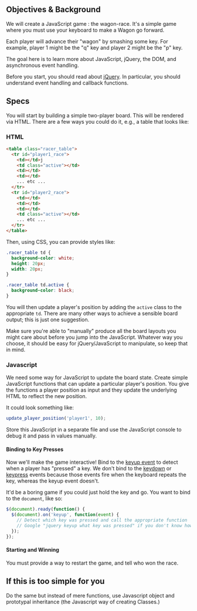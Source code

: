 ## Objectives & Background

We will create a JavaScript game : the wagon-race.
It's a simple game where you must use your keyboard to make a Wagon go forward.

Each player will advance their "wagon" by smashing some key.  For example, player 1 might be the "q" key and player 2 might be the "p" key.

The goal here is to learn more about JavaScript, jQuery, the DOM, and asynchronous event handling.

Before you start, you should read about [jQuery](http://learn.jquery.com/about-jquery/).  In particular, you should understand event handling and callback functions.

## Specs

You will start by building a simple two-player board.  This will be rendered via HTML. There are a few ways you could do it, e.g., a table that looks like:

### HTML

```html
<table class="racer_table">
  <tr id="player1_race">
    <td></td>j
    <td class="active"></td>
    <td></td>
    <td></td>
    ... etc ...
  </tr>
  <tr id="player2_race">
    <td></td>
    <td></td>
    <td></td>
    <td class="active"></td>
    ... etc ...
  </tr>
</table>
```

Then, using CSS, you can provide styles like:

```css
.racer_table td {
  background-color: white;
  height: 20px;
  width: 20px;
}

.racer_table td.active {
  background-color: black;
}
```

You will then update a player's position by adding the `active` class to the appropriate `td`.  There are many other ways to achieve a sensible board output; this is just one suggestion.

Make sure you're able to "manually" produce all the board layouts you might care about before you jump into the JavaScript.  Whatever way you choose, it should be easy for jQuery/JavaScript to manipulate, so keep that in mind.

### Javascript

We need some way for JavaScript to update the board state. Create simple JavaScript functions that can update a particular player's position.  You give the functions a player position as input and they update the underlying HTML to reflect the new position.

It could look something like:

```javascript
update_player_position('player1', 10);
```

Store this JavaScript in a separate file and use the JavaScript console to debug it and pass in values manually.

#### Binding to Key Presses

Now we'll make the game interactive!  Bind to the [keyup event](http://api.jquery.com/keyup/) to detect when a player has "pressed" a key.  We don't bind to the [keydown](http://api.jquery.com/keydown/) or [keypress](http://api.jquery.com/keypress/) events because those events fire when the keyboard repeats the key, whereas the keyup event doesn't.

It'd be a boring game if you could just hold the key and go.  You want to bind to the `document`, like so:

```javascript
$(document).ready(function() {
  $(document).on('keyup', function(event) {
    // Detect which key was pressed and call the appropriate function
    // Google "jquery keyup what key was pressed" if you don't know how
  });
});
```

#### Starting and Winning

You must provide a way to restart the game, and tell who won the race.

## If this is too simple for you

Do the same but instead of mere functions, use Javascript object and prototypal inheritance (the Javascript way of creating Classes.)
